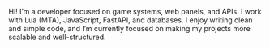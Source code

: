 Hi! I’m a developer focused on game systems, web panels, and APIs. I work with Lua (MTA), JavaScript, FastAPI, and databases. I enjoy writing clean and simple code, and I’m currently focused on making my projects more scalable and well-structured.
